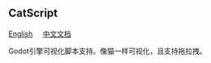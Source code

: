 ## CatScript  

[English](https://github.com/GodotHub/CatScript) &nbsp;&nbsp;&nbsp; [中文文档](https://github.com/GodotHub/CatScript/blob/main/README.ZH.md)  

Godot引擎可视化脚本支持。像猫一样可视化，且支持拖拉拽。  
